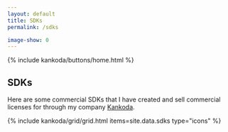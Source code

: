 ```yaml
---
layout: default
title: SDKs
permalink: /sdks

image-show: 0
---
```


<article>
  {% include kankoda/buttons/home.html %}

  <h1>SDKs</h1>

  <p>
    Here are some commercial SDKs that I have created and sell commercial licenses for through my company <a href="https://kankoda.com">Kankoda</a>.
  </p>

  {% include kankoda/grid/grid.html items=site.data.sdks type="icons" %}
</article>